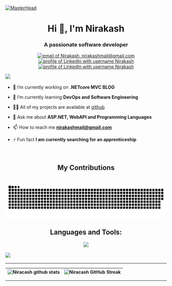 [![MasterHead](https://i.ibb.co/42VZSMs/171028489692385566.png)](https://nirakash.com/)
<h1 align="center">Hi 👋, 
  I'm Nirakash</h1>
<h3 align="center">A passionate software developer</h3>

<div align="center">

  <a href="mailto:nirakashmail@gmail.com"><img src="https://img.shields.io/badge/Gmail-d5d5d5?style=for-the-badge&logo=gmail&logoColor=0A0209" alt="email of Nirakash, nirakashmail@gmail.com" /></a>
  <a href="https://www.linkedin.com/in/nirakash/"><img src="https://img.shields.io/badge/LinkedIn-d5d5d5?style=for-the-badge&logo=linkedin&logoColor=0A0209" alt="profile of LinkedIn with username Nirakash" /></a>
  <a href="https://nirakash.com/" target="_blank"><img src="https://img.shields.io/badge/Portfolio-d5d5d5?style=for-the-badge&logo=todoist&logoColor=0A0209" alt="profile of LinkedIn with username Nirakash" /></a>

</div>


<p align="left"><img src="https://api.visitorbadge.io/api/visitors?path=https%3A%2F%2Fgithub.com%2Fniracash%2Fniracash&label=VIEWS&labelColor=%23000&countColor=%230A0209"/></p>

- 🔭 I’m currently working on **.NETcore MVC BLOG**

- 🌱 I’m currently learning **DevOps and Software Engineering**

- 👨‍💻 All of my projects are available at [github](https://github.com/Niracash?tab=repositories)

- 💬 Ask me about **ASP.NET, WebAPI and Programming Languages**

- 📫 How to reach me **nirakashmail@gmail.com**

- ⚡ Fun fact **I am currently searching for an apprenticeship**

<br>

<div align="center">
  <h2>My Contributions</h2>
  <br>
<picture>
  <source media="(prefers-color-scheme: dark)" srcset="https://raw.githubusercontent.com/niracash/niracash/output/github-contribution-grid-snake-dark.svg">
  <source media="(prefers-color-scheme: light)" srcset="https://raw.githubusercontent.com/niracash/niracash/output/github-contribution-grid-snake.svg">
  <img alt="github contribution grid snake animation" src="https://raw.githubusercontent.com/niracash/niracash/output/github-contribution-grid-snake.svg">
</picture>
</div>

<div align="center">
<h2>Languages and Tools:</h3>
  <p>
  <a href="#">
    <img src="https://skillicons.dev/icons?i=cs,dotnet,angular,github,azure,py,html,css,ts,bootstrap,unity,visualstudio,vscode,stackoverflow" />
  </a>
</p>
</div>
<img src="https://github-readme-activity-graph.vercel.app/graph?username=niracash&bg_color=161b22&color=ffffff&line=d5d5d5&point=a76c6c&area=true&hide_border=true&hide_title=true" />

<hr>

| ![Niracash github stats](https://github-readme-stats.vercel.app/api?username=niracash\&rank_icon=percentile&show_icons=true&theme=tokyonight&show=reviews&bg_color=fff&title_color=0a1931&icon_color=0a1931&text_color=0A0209&border_color=0A0209&border_radius=8) | ![Niracash GitHub Streak](https://github-readme-streak-stats.herokuapp.com/?user=niracash&theme=tokyonight&theme=icegray&border_radius=8) |
| -- | -- |

<hr>

